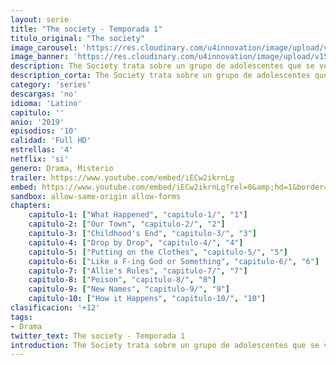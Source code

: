 ```yaml
---
layout: serie
title: "The society - Temporada 1"
titulo_original: "The society"
image_carousel: 'https://res.cloudinary.com/u4innovation/image/upload/v1560312300/society-poster-min_mabuum.jpg'
image_banner: 'https://res.cloudinary.com/u4innovation/image/upload/v1560312301/society-banner-min_bdybpf.jpg'
description: The Society trata sobre un grupo de adolescentes que se ven obligados a tomar el asunto en sus propias manos cuando regresan a su ciudad de un viaje corto para descubrir que todos están desaparecidos y que no hay manera de salir de la ciudad. Los adolescentes festejarán, entrarán en pánico, sufrirán, pelearán y, en última instancia, se verán obligados a decidir cómo lidiar con lo impensable
description_corta: The Society trata sobre un grupo de adolescentes que se ven obligados a tomar el asunto en sus propias manos cuando regresan a su ciudad de un viaje corto para descubrir que todos están desaparecidos y que no hay manera de salir de la ciudad. Los adolescentes festejarán, entrarán en pánico, sufrirán, pelearán y, en última instancia, se verán obligados a decidir cómo lidiar con lo impensable..
category: 'series'
descargas: 'no'
idioma: 'Latino'
capitulo: ''
anio: '2019'
episodios: '10'
calidad: 'Full HD'
estrellas: '4'
netflix: 'si'
genero: Drama, Misterio
trailer: https://www.youtube.com/embed/iECw2ikrnLg
embed: https://www.youtube.com/embed/iECw2ikrnLg?rel=0&amp;hd=1&border=0&wmode=opaque&enablejsapi=1&modestbranding=1&controls=1&showinfo=1
sandbox: allow-same-origin allow-forms 
chapters:
    capitulo-1: ["What Happened", "capitulo-1/", "1"]
    capitulo-2: ["Our Town", "capitulo-2/", "2"]
    capitulo-3: ["Childhood's End", "capitulo-3/", "3"]
    capitulo-4: ["Drop by Drop", "capitulo-4/", "4"]
    capitulo-5: ["Putting on the Clothes", "capitulo-5/", "5"]
    capitulo-6: ["Like a F-ing God or Something", "capitulo-6/", "6"]
    capitulo-7: ["Allie's Rules", "capitulo-7/", "7"]
    capitulo-8: ["Poison", "capitulo-8/", "8"]
    capitulo-9: ["New Names", "capitulo-9/", "9"]
    capitulo-10: ["How it Happens", "capitulo-10/", "10"]
clasificacion: '+12'
tags:
- Drama
twitter_text: The society - Temporada 1
introduction: The Society trata sobre un grupo de adolescentes que se ven obligados a tomar el asunto en sus propias manos cuando regresan a su ciudad de un viaje corto para descubrir que todos están desaparecidos y que no hay manera de salir de la ciudad. Los adolescentes festejarán, entrarán en pánico, sufrirán, pelearán y, en última instancia, se verán obligados a decidir cómo lidiar con lo impensable..
---
```












